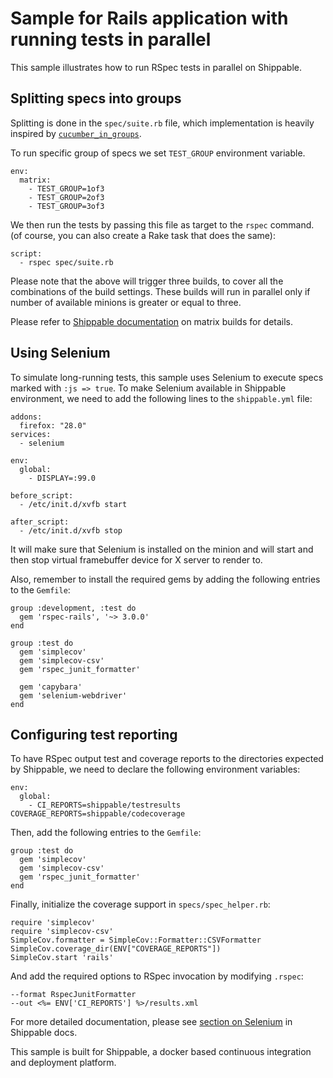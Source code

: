 

Sample for Rails application with running tests in parallel
===========================================================

This sample illustrates how to run RSpec tests in parallel on Shippable.

Splitting specs into groups
---------------------------

Splitting is done in the `spec/suite.rb` file, which implementation is heavily inspired
by [`cucumber_in_groups`](https://github.com/cloudcastle/cucumber_in_groups).

To run specific group of specs we set `TEST_GROUP` environment variable.

    env:
      matrix:
        - TEST_GROUP=1of3
        - TEST_GROUP=2of3
        - TEST_GROUP=3of3

We then run the tests by passing this file as target to the `rspec` command.
(of course, you can also create a Rake task that does the same):

    script:
      - rspec spec/suite.rb

Please note that the above will trigger three builds, to cover all the combinations
of the build settings. These builds will run in parallel only if number of available
minions is greater or equal to three.

Please refer to
[Shippable documentation](http://docs.shippable.com/en/latest/config.html#build-matrix)
on matrix builds for details.

Using Selenium
--------------

To simulate long-running tests, this sample uses Selenium to execute specs marked
with `:js => true`.
To make Selenium available in Shippable environment, we need to add the following
lines to the `shippable.yml` file:

    addons:
      firefox: "28.0"
    services:
      - selenium

    env:
      global:
        - DISPLAY=:99.0

    before_script: 
      - /etc/init.d/xvfb start 

    after_script:
      - /etc/init.d/xvfb stop

It will make sure that Selenium is installed on the minion and will start and then stop virtual
framebuffer device for X server to render to.

Also, remember to install the required gems by adding the following entries to the `Gemfile`:

    group :development, :test do
      gem 'rspec-rails', '~> 3.0.0'
    end

    group :test do
      gem 'simplecov'
      gem 'simplecov-csv'
      gem 'rspec_junit_formatter'

      gem 'capybara'
      gem 'selenium-webdriver'
    end

Configuring test reporting
--------------------------

To have RSpec output test and coverage reports to the directories expected by Shippable, we need
to declare the following environment variables:

    env:
      global:
        - CI_REPORTS=shippable/testresults COVERAGE_REPORTS=shippable/codecoverage

Then, add the following entries to the `Gemfile`:

    group :test do
      gem 'simplecov'
      gem 'simplecov-csv'
      gem 'rspec_junit_formatter'
    end

Finally, initialize the coverage support in `specs/spec_helper.rb`:

    require 'simplecov'
    require 'simplecov-csv'
    SimpleCov.formatter = SimpleCov::Formatter::CSVFormatter
    SimpleCov.coverage_dir(ENV["COVERAGE_REPORTS"])
    SimpleCov.start 'rails'

And add the required options to RSpec invocation by modifying `.rspec`:

    --format RspecJunitFormatter
    --out <%= ENV['CI_REPORTS'] %>/results.xml

For more detailed documentation, please see [section on Selenium](http://docs.shippable.com/en/latest/config.html#selenium) in Shippable docs.

This sample is built for Shippable, a docker based continuous integration and deployment platform.
